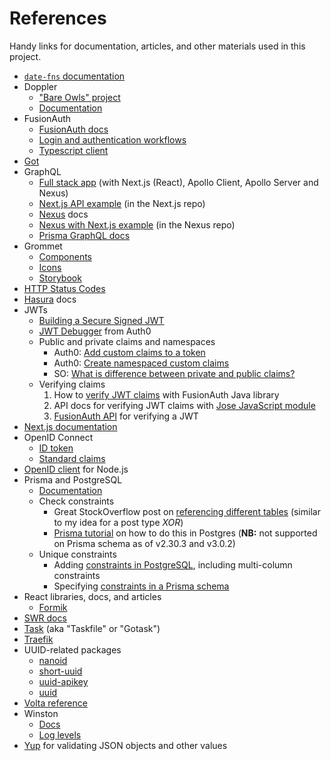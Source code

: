 # References

Handy links for documentation, articles, and other materials used in this project.

- [`date-fns` documentation][1]
- Doppler
  - ["Bare Owls" project][34]
  - [Documentation][35]
- FusionAuth
  - [FusionAuth docs][2]
  - [Login and authentication workflows][29]
  - [Typescript client][39]
- [Got][40]
- GraphQL
  - [Full stack app][3] (with Next.js (React), Apollo Client, Apollo Server and Nexus)
  - [Next.js API example][4] (in the Next.js repo)
  - [Nexus][5] docs
  - [Nexus with Next.js example][6] (in the Nexus repo)
  - [Prisma GraphQL docs][7]
- Grommet
  - [Components][8]
  - [Icons][9]
  - [Storybook][10]
- [HTTP Status Codes][11]
- [Hasura][28] docs
- JWTs
  - [Building a Secure Signed JWT][16]
  - [JWT Debugger][27] from Auth0
  - Public and private claims and namespaces
    - Auth0: [Add custom claims to a token][26]
    - Auth0: [Create namespaced custom claims][25]
    - SO: [What is difference between private and public claims?][24]
  - Verifying claims
    1. How to [verify JWT claims][12] with FusionAuth Java library
    2. API docs for verifying JWT claims with [Jose JavaScript module][13]
    3. [FusionAuth API][14] for verifying a JWT
- [Next.js documentation][15]
- OpenID Connect
  - [ID token][17]
  - [Standard claims][18]
- [OpenID client][19] for Node.js
- Prisma and PostgreSQL
  - [Documentation][20]
  - Check constraints
    - Great StockOverflow post on [referencing different tables][45] (similar to my idea for a post type _XOR_)
    - [Prisma tutorial][46] on how to do this in Postgres (**NB:** not supported on Prisma schema as of v2.30.3 and v3.0.2)
  - Unique constraints
    - Adding [constraints in PostgreSQL][43], including multi-column constraints
    - Specifying [constraints in a Prisma schema][44]
- React libraries, docs, and articles
  - [Formik][38]
- [SWR docs][21]
- [Task][22] (aka "Taskfile" or "Gotask")
- [Traefik][36]
- UUID-related packages
  - [nanoid][30]
  - [short-uuid][33]
  - [uuid-apikey][32]
  - [uuid][31]
- [Volta reference][23]
- Winston
  - [Docs][41]
  - [Log levels][42]
- [Yup][37] for validating JSON objects and other values

[1]: https://date-fns.org/docs/Getting-Started
[2]: https://fusionauth.io/docs/v1/tech/
[3]: https://github.com/prisma/prisma-examples/tree/latest/typescript/graphql-nextjs/pages/api
[4]: https://github.com/vercel/next.js/tree/canary/examples/api-routes-graphql
[5]: https://nexusjs.org/
[6]: https://github.com/graphql-nexus/nexus/tree/main/examples/with-prisma
[7]: https://www.prisma.io/docs/concepts/overview/prisma-in-your-stack/graphql
[8]: https://v2.grommet.io/components
[9]: https://icons.grommet.io/
[10]: https://storybook.grommet.io/?path=/story/all--all
[11]: https://www.restapitutorial.com/httpstatuscodes.html
[12]: https://github.com/fusionauth/fusionauth-jwt#verify-and-decode-a-jwt-using-rsa
[13]: https://github.com/panva/jose/blob/HEAD/docs/functions/jwt_verify.jwtVerify.md#readme
[14]: https://fusionauth.io/docs/v1/tech/apis/jwt/#validate-a-jwt
[15]: https://nextjs.org/docs/getting-started
[16]: https://fusionauth.io/learn/expert-advice/tokens/building-a-secure-jwt/
[17]: https://openid.net/specs/openid-connect-core-1_0.html#IDToken
[18]: https://openid.net/specs/openid-connect-core-1_0.html#StandardClaims
[19]: https://github.com/panva/node-openid-client
[20]: https://www.prisma.io/docs/
[21]: https://swr.vercel.app/docs/getting-started
[22]: https://taskfile.dev/#/
[23]: https://docs.volta.sh/reference/
[24]: https://stackoverflow.com/questions/49215866/what-is-difference-between-private-and-public-claims-on-jwt
[25]: https://auth0.com/docs/security/tokens/json-web-tokens/create-namespaced-custom-claims
[26]: https://auth0.com/docs/configure/apis/scopes/sample-use-cases-scopes-and-claims#add-custom-claims-to-a-token
[27]: https://jwt.io/#debugger-io
[28]: https://hasura.io/docs/latest/graphql/core/index.html
[29]: https://fusionauth.io/learn/expert-advice/authentication/login-authentication-workflows/
[30]: https://www.npmjs.com/package/nanoid
[31]: https://www.npmjs.com/package/uuid
[32]: https://www.npmjs.com/package/uuid-apikey
[33]: https://www.npmjs.com/package/short-uuid
[34]: https://dashboard.doppler.com/workplace/98a6b3ff79724119c892/projects/bare-owls
[35]: https://docs.doppler.com/docs
[36]: https://doc.traefik.io/traefik/
[37]: https://github.com/jquense/yup
[38]: https://formik.org/docs/overview
[39]: https://github.com/FusionAuth/fusionauth-typescript-client
[40]: https://github.com/sindresorhus/got
[41]: https://github.com/winstonjs/winston#table-of-contents
[42]: https://github.com/winstonjs/winston#logging-levels
[43]: https://www.prisma.io/docs/guides/general-guides/database-workflows/unique-constraints-and-indexes/postgresql
[44]: https://www.prisma.io/docs/concepts/components/prisma-schema/data-model#defining-a-unique-field
[45]: https://stackoverflow.com/questions/10068033/postgresql-foreign-key-referencing-primary-keys-of-two-different-tables
[46]: https://www.prisma.io/docs/guides/database/advanced-database-tasks/data-validation/postgresql
